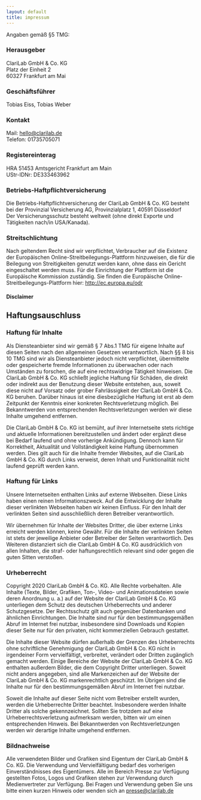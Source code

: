 ```yaml
---
layout: default
title: impressum
---
```


Angaben gemäß §5 TMG:

### Herausgeber
ClariLab GmbH & Co. KG  
Platz der Einheit 2  
60327 Frankfurt am Mai

### Geschäftsführer
Tobias Eiss, Tobias Weber

### Kontakt
Mail: hello@clarilab.de  
Telefon: 01735705071

### Registereinterag
HRA 51453 Amtsgericht Frankfurt am Main  
UStr-IDNr: DE333463962  

### Betriebs-Haftpflichtversicherung
Die Betriebs-Haftpflichtversicherung der ClariLab GmbH & Co. KG besteht bei der Provinzial Versicherung AG, Provinzialplatz 1, 40591 Düsseldorf  
Der Versicherungsschutz besteht weltweit (ohne direkt Exporte und Tätigkeiten nach/in USA/Kanada).  

### Streitschlichtung
Nach geltendem Recht sind wir verpflichtet, Verbraucher auf die Existenz der Europäischen Online-Streitbeilegungs-Plattform hinzuweisen, die für die Beilegung von Streitigkeiten genutzt werden kann, ohne dass ein Gericht eingeschaltet werden muss. Für die Einrichtung der Plattform ist die Europäische Kommission zuständig. Sie finden die Europäische Online-Streitbeilegungs-Plattform hier: http://ec.europa.eu/odr

#### Disclaimer

## Haftungsauschluss
### Haftung für Inhalte
Als Diensteanbieter sind wir gemäß § 7 Abs.1 TMG für eigene Inhalte auf diesen Seiten nach den allgemeinen Gesetzen verantwortlich. Nach §§ 8 bis 10 TMG sind wir als Diensteanbieter jedoch nicht verpflichtet, übermittelte oder gespeicherte fremde Informationen zu überwachen oder nach Umständen zu forschen, die auf eine rechtswidrige Tätigkeit hinweisen. Die ClariLab GmbH & Co. KG schließt jegliche Haftung für Schäden, die direkt oder indirekt aus der Benutzung dieser Website entstehen, aus, soweit diese nicht auf Vorsatz oder grober Fahrlässigkeit der ClariLab GmbH & Co. KG beruhen. Darüber hinaus ist eine diesbezügliche Haftung ist erst ab dem Zeitpunkt der Kenntnis einer konkreten Rechtsverletzung möglich. Bei Bekanntwerden von entsprechenden Rechtsverletzungen werden wir diese Inhalte umgehend entfernen.

Die ClariLab GmbH & Co. KG ist bemüht, auf ihrer Internetseite stets richtige und aktuelle Informationen bereitzustellen und ändert oder ergänzt diese bei Bedarf laufend und ohne vorherige Ankündigung. Dennoch kann für Korrektheit, Aktualität und Vollständigkeit keine Haftung übernommen werden. Dies gilt auch für die Inhalte fremder Websites, auf die ClariLab GmbH & Co. KG durch Links verweist, deren Inhalt und Funktionalität nicht laufend geprüft werden kann.

### Haftung für Links

Unsere Internetseiten enthalten Links auf externe Webseiten. Diese Links haben einen reinen Informationszweck. Auf die Entwicklung der Inhalte dieser verlinkten Webseiten haben wir keinen Einfluss. Für den Inhalt der verlinkten Seiten sind ausschließlich deren Betreiber verantwortlich.

Wir übernehmen für Inhalte der Websites Dritter, die über externe Links erreicht werden können, keine Gewähr. Für die Inhalte der verlinkten Seiten ist stets der jeweilige Anbieter oder Betreiber der Seiten verantwortlich. Des Weiteren distanziert sich die ClariLab GmbH & Co. KG ausdrücklich von allen Inhalten, die straf- oder haftungsrechtlich relevant sind oder gegen die guten Sitten verstoßen.

### Urheberrecht

Copyright 2020 ClariLab GmbH & Co. KG. Alle Rechte vorbehalten. Alle Inhalte (Texte, Bilder, Grafiken, Ton-, Video- und Animationsdateien sowie deren Anordnung u. a.) auf der Website der ClariLab GmbH & Co. KG unterliegen dem Schutz des deutschen Urheberrechts und anderer Schutzgesetze. Der Rechtsschutz gilt auch gegenüber Datenbanken und ähnlichen Einrichtungen. Die Inhalte sind nur für den bestimmungsgemäßen Abruf im Internet frei nutzbar, insbesondere sind Downloads und Kopien dieser Seite nur für den privaten, nicht kommerziellen Gebrauch gestattet.

Die Inhalte dieser Website dürfen außerhalb der Grenzen des Urheberrechts ohne schriftliche Genehmigung der ClariLab GmbH & Co. KG nicht in irgendeiner Form vervielfältigt, verbreitet, verändert oder Dritten zugänglich gemacht werden. Einige Bereiche der Website der ClariLab GmbH & Co. KG enthalten außerdem Bilder, die dem Copyright Dritter unterliegen. Soweit nicht anders angegeben, sind alle Markenzeichen auf der Website der ClariLab GmbH & Co. KG markenrechtlich geschützt. Im Übrigen sind die Inhalte nur für den bestimmungsgemäßen Abruf im Internet frei nutzbar.

Soweit die Inhalte auf dieser Seite nicht vom Betreiber erstellt wurden, werden die Urheberrechte Dritter beachtet. Insbesondere werden Inhalte Dritter als solche gekennzeichnet. Sollten Sie trotzdem auf eine Urheberrechtsverletzung aufmerksam werden, bitten wir um einen entsprechenden Hinweis. Bei Bekanntwerden von Rechtsverletzungen werden wir derartige Inhalte umgehend entfernen.

### Bildnachweise

Alle verwendeten Bilder und Grafiken sind Eigentum der ClariLab GmbH & Co. KG. Die Verwendung und Vervielfältigung bedarf des vorherigen Einverständnisses des Eigentümers. Alle im Bereich Presse zur Verfügung gestellten Fotos, Logos und Grafiken stehen zur Verwendung durch Medienvertreter zur Verfügung. Bei Fragen und Verwendung geben Sie uns bitte einen kurzen Hinweis oder wenden sich an presse@clarilab.de
